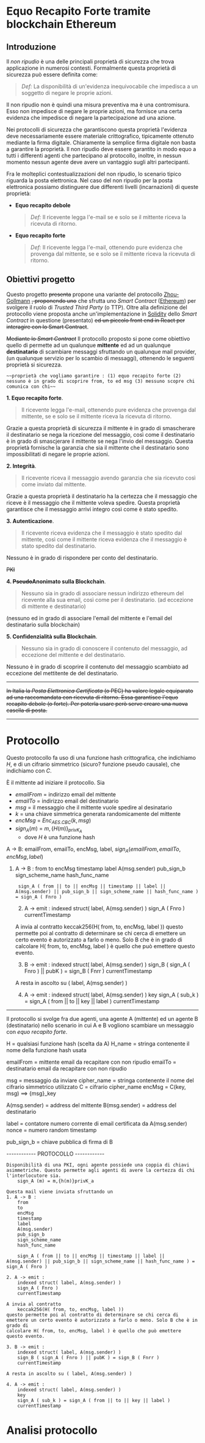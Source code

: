 [comment]: <> (https://medium.com/analytics-vidhya/how-to-create-a-readme-md-file-8fb2e8ce24e3)
[comment]: <> (https://www.makeareadme.com/)

# Equo Recapito Forte tramite blockchain Ethereum

## Introduzione
Il _non ripudio_ è una delle principali proprietà di sicurezza che trova applicazione in numerosi contesti.
Formalmente questa proprietà di sicurezza può essere definita come:

> _Def:_ La disponibilità di un'evidenza inequivocabile che impedisca a un soggetto di negare le proprie azioni.

Il non ripudio non è quindi una misura preventiva ma è una contromisura. Esso non impedisce di negare le proprie azioni, ma fornisce una certa evidenza che impedisce di negare la partecipazione ad una azione.

Nei protocolli di sicurezza che garantiscono questa proprietà l'evidenza deve necessariamente essere materiale crittografico, tipicamente ottenuto mediante la firma digitale.
Chiaramente la semplice firma digitale non basta a garantire la proprietà. Il non ripudio deve essere garantito in modo equo a tutti i differenti agenti che partecipano al protocollo, inoltre, in nessun momento nessun agente deve avere un vantaggio sugli altri partecipanti.

Fra le molteplici contestualizzazioni del non ripudio, lo scenario tipico riguarda la posta elettronica. Nel caso del non ripudio per la posta elettronica possiamo distinguere due differenti livelli (incarnazioni) di queste proprietà:

- **Equo recapito debole**
    > _Def:_ Il ricevente legga l'e-mail se e solo se il mittente riceva la ricevuta di ritorno.
- **Equo recapito forte**
    > _Def:_ Il ricevente legga l'e-mail, ottenendo pure evidenza che provenga dal mittente, se e solo se il mittente riceva la ricevuta di ritorno.

## Obiettivi progetto
Questo progetto ~~presenta~~ propone una variante del protocollo [Zhou\-Gollmann](https://conferences.computer.org/sp/pdfs/csf/1997/1997-zhou-efficient.pdf) ~~, proponendo uno~~ che sfrutta uno _Smart Contract_ ([Ethereum](https://ethereum.org/it/smart-contracts/)) per svolgere il ruolo di _Trusted Third Party_ (o TTP). 
Oltre alla definizione del protocollo viene proposta anche un'implementazione in [Solidity](https://docs.soliditylang.org/en/v0.8.17/) dello _Smart Contract_ in questione (presentato) ~~ed un piccolo front end in React per interagire con lo Smart Contract~~. 

~~Mediante lo _Smart Contract_~~ Il protocollo proposto si pone come obiettivo quello di permette ad un qualunque **mittente** ed ad un qualunque **destinatario** di scambiare messaggi sfruttando un qualunque mail provider, (un qualunque servizio per lo scambio di messaggi), ottenendo le seguenti proprietà si sicurezza.

    ~~proprietà che vogliamo garantire : (1) equo recapito forte (2) nessuno è in grado di scoprire from, to ed msg (3) messuno scopre chi comunica con chi~~

**1. Equo recapito forte**.
> Il ricevente legga l'e-mail, ottenendo pure evidenza che provenga dal mittente, se e solo se il mittente riceva la ricevuta di ritorno.

Grazie a questa proprietà di sicurezza il mittente è in grado di smascherare il destinatario se nega la ricezione del messaggio, così come il destinatario è in grado di smascjerare il mittente se nega l'invio del messaggio.
Questa proprietà fornische la garanzia che sia il mittente che il destinatario sono impossibilitati di negare le proprie azioni.

**2. Integrità**. 
> Il ricevente riceva il messaggio avendo garanzia che sia ricevuto così come inviato dal mittente.

Grazie a questa proprietà il destinatario ha la certezza che il messaggio che riceve è il messaggio che il mittente voleva spedire. Questa proprietà garantisce che il messaggio arrivi integro così come è stato spedito.

**3. Autenticazione**.
> Il ricevente riceva evidenza che il messaggio è stato spedito dal mittente, così come il mittente riceva evidenza che il messaggio è stato spedito dal destinatario.

Nessuno è in grado di rispondere per conto del destinatario. 

~~PKI~~

**4. ~~Pseudo~~Anonimato sulla Blockchain**. 
> Nessuno sia in grado di associare nessun indirizzo ethereum del ricevente alla sua email, così come per il destinatario. (ad eccezione di mittente e destinatario)

(nessuno ed in grado di associare l'email del mittente e l'email del destinatario sulla blockchain)

**5. Confidenzialità sulla Blockchain**.
> Nessuno sia in grado di conoscere il contenuto del messaggio, ad eccezione del mittente e del destinatario.

Nessuno è in grado di scoprire il contenuto del messaggio scambiato ad eccezione del mettitente de del destinatario.


---

~~In Italia la _Posta Elettronica Certificata_ (o PEC) ha valore legale equiparato ad una raccomandata con ricevuta di ritorno. Essa garantisce l'equo recapito debole (o forte). 
Per poterla usare però serve creare una nuova casella di posta.~~

***

# Protocollo

Questo protocollo fa uso di una funzione hash crittografica, che indichiamo $H$, e di un cifrario simmetrico (sicuro? funzione pseudo causale), che indichiamo con $C$. 

È il mittente ad iniziare il protocollo. Sia 
- $emailFrom$ = indirizzo email del mittente
- $emailTo$ = indirizzo email del destinatario
- $msg$ = il messaggio che il mittente vuole spedire al desinatario
- $k$ = una chiave simmetrica generata randomicamente del mittente
- $encMsg$ = $Enc_{AES.CBC}(k, msg)$
- $sign_A (m)$ = $m,\{H(m)\}_{privK_A}$ 
    - dove $H$ è una funzione hash


A -> B: emailFrom, emailTo, encMsg, label, $sign_A(emailFrom, emailTo, encMsg, label)$


1. A -> B : 
        from 
        to
        encMsg
        timestamp 
        label 
        A(msg.sender)
        pub_sign_b
        sign_scheme_name
        hash_func_name

        sign_A ( from || to || encMsg || timestamp || label || A(msg.sender) || pub_sign_b || sign_scheme_name || hash_func_name ) = sign_A ( Fnro )

    2. A -> emit : 
        indexed struct( label, A(msg.sender) )
        sign_A ( Fnro )
        currentTimestamp
    
    A invia al contratto 
        keccak256(H( from, to, encMsg, label ))
    questo permette poi al contratto di determinare se chi cerca di emettere un certo evento è autorizzato a farlo o meno. Solo B che è in grado di 
    calcolare H( from, to, encMsg, label ) è quello che può emettere questo evento.

    3. B -> emit :
        indexed struct( label, A(msg.sender) )
        sign_B ( sign_A ( Fnro ) || pubK ) = sign_B ( Fnrr )
        currentTimestamp

    A resta in ascolto su ( label, A(msg.sender) )

    4. A -> emit :
        indexed struct( label, A(msg.sender) )
        key
        sign_A ( sub_k ) = sign_A ( from || to || key || label )
        currentTimestamp

---

Il protocollo si svolge fra due agenti, una agente A (mittente) ed un agente B (destinatario) nello scenario in cui A e B vogliono scambiare un messaggio con _equo recapito forte_.

H = qualsiasi funzione hash (scelta da A)
H_name = stringa contenente il nome della funzione hash usata

emailFrom = mittente email da recapitare con non ripudio
emailTo = destinatario email da recapitare con non ripudio

msg = messaggio da inviare
cipher_name = stringa contenente il nome del cifrario simmetrico utilizzato
C = cifrario cipher_name
encMsg = C(key, msg) ==> {msg}_key 

A(msg.sender) = address del mittente 
B(msg.sender) = address del destinatario 


label = contatore numero corrente di email certificata da A(msg.sender) 
nonce = numero random
timestamp

pub_sign_b = chiave pubblica di firma di B

------------ PROTOCOLLO ------------

    Disponibilità di una PKI, ogni agente possiede una coppia di chiavi asimmetriche. Questo permette agli agenti di avere la certezza di chi l'interlocutore sia.
        sign_A (m) = m,{h(m)}privK_a

    Questa mail viene inviata sfruttando un
    1. A -> B : 
        from 
        to
        encMsg
        timestamp 
        label 
        A(msg.sender)
        pub_sign_b
        sign_scheme_name
        hash_func_name

        sign_A ( from || to || encMsg || timestamp || label || A(msg.sender) || pub_sign_b || sign_scheme_name || hash_func_name ) = sign_A ( Fnro )

    2. A -> emit : 
        indexed struct( label, A(msg.sender) )
        sign_A ( Fnro )
        currentTimestamp
    
    A invia al contratto 
        keccak256(H( from, to, encMsg, label ))
    questo permette poi al contratto di determinare se chi cerca di emettere un certo evento è autorizzato a farlo o meno. Solo B che è in grado di 
    calcolare H( from, to, encMsg, label ) è quello che può emettere questo evento.

    3. B -> emit :
        indexed struct( label, A(msg.sender) )
        sign_B ( sign_A ( Fnro ) || pubK ) = sign_B ( Fnrr )
        currentTimestamp

    A resta in ascolto su ( label, A(msg.sender) )

    4. A -> emit :
        indexed struct( label, A(msg.sender) )
        key
        sign_A ( sub_k ) = sign_A ( from || to || key || label )
        currentTimestamp

# Analisi protocollo